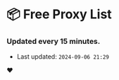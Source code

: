 # :package: Free Proxy List
### Updated every 15 minutes.

- Last updated: `2024-09-06 21:29`

:heart:
